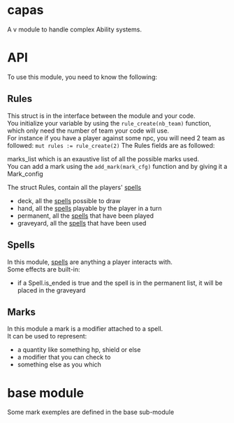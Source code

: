 # capas
A v module to handle complex Ability systems.


# API
To use this module, you need to know the following:

## Rules
This struct is in the interface between the module and your code.  
You initialize your variable by using the ``rule_create(nb_team)`` function, which only need the number of team your code will use.  
For instance if you have a player against some npc, you will need 2 team as followed:
``
mut rules := rule_create(2)
``
The Rules fields are as followed:

marks_list which is an exaustive list of all the possible marks used.  
You can add a mark using the ``add_mark(mark_cfg)`` function and by giving it a Mark_config

The struct Rules, contain all the players' [spells]()
- deck, all the [spells]() possible to draw
- hand, all the [spells]() playable by the player in a turn
- permanent, all the [spells]() that have been played
- graveyard, all the [spells]() that have been used

## Spells

In this module, [spells]() are anything a player interacts with.  
Some effects are built-in:
- if a Spell.is_ended is true and the spell is in the permanent list, it will be placed in the graveyard


## Marks

In this module a mark is a modifier attached to a spell.  
It can be used to represent:
- a quantity like something hp, shield or else
- a modifier that you can check to
- something else as you which

# base module
Some mark exemples are defined in the base sub-module
